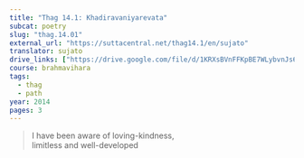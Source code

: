```yaml
---
title: "Thag 14.1: Khadiravaniyarevata"
subcat: poetry
slug: "thag.14.01"
external_url: "https://suttacentral.net/thag14.1/en/sujato"
translator: sujato
drive_links: ["https://drive.google.com/file/d/1KRXsBVnFFKpBE7WLybvnJs6O1Cb6caGm/view?usp=drivesdk"]
course: brahmavihara
tags:
  - thag
  - path
year: 2014
pages: 3
---
```


> I have been aware of loving-kindness,  
limitless and well-developed

